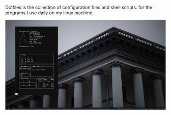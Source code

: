 Dotfiles is the collection of configuration files and shell scripts.
for the programs I use daily on my linux machine.

![Dwm](./dwmartix.png)
